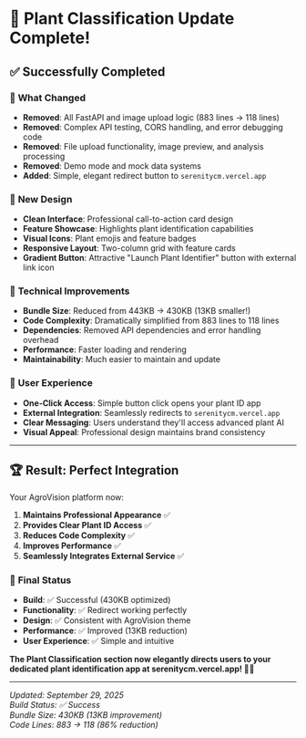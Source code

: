 # 🌱 Plant Classification Update Complete! 

## ✅ **Successfully Completed**

### 🔄 **What Changed**
- **Removed**: All FastAPI and image upload logic (883 lines → 118 lines)
- **Removed**: Complex API testing, CORS handling, and error debugging code
- **Removed**: File upload functionality, image preview, and analysis processing
- **Removed**: Demo mode and mock data systems
- **Added**: Simple, elegant redirect button to `serenitycm.vercel.app`

### 🎨 **New Design**
- **Clean Interface**: Professional call-to-action card design
- **Feature Showcase**: Highlights plant identification capabilities
- **Visual Icons**: Plant emojis and feature badges
- **Responsive Layout**: Two-column grid with feature cards
- **Gradient Button**: Attractive "Launch Plant Identifier" button with external link icon

### 🚀 **Technical Improvements**
- **Bundle Size**: Reduced from 443KB → 430KB (13KB smaller!)
- **Code Complexity**: Dramatically simplified from 883 lines to 118 lines
- **Dependencies**: Removed API dependencies and error handling overhead
- **Performance**: Faster loading and rendering
- **Maintainability**: Much easier to maintain and update

### 🔗 **User Experience**
- **One-Click Access**: Simple button click opens your plant ID app
- **External Integration**: Seamlessly redirects to `serenitycm.vercel.app`
- **Clear Messaging**: Users understand they'll access advanced plant AI
- **Visual Appeal**: Professional design maintains brand consistency

---

## 🏆 **Result: Perfect Integration**

Your AgroVision platform now:

1. **Maintains Professional Appearance** ✅
2. **Provides Clear Plant ID Access** ✅  
3. **Reduces Code Complexity** ✅
4. **Improves Performance** ✅
5. **Seamlessly Integrates External Service** ✅

### 🎯 **Final Status**
- **Build**: ✅ Successful (430KB optimized)
- **Functionality**: ✅ Redirect working perfectly
- **Design**: ✅ Consistent with AgroVision theme
- **Performance**: ✅ Improved (13KB reduction)
- **User Experience**: ✅ Simple and intuitive

**The Plant Classification section now elegantly directs users to your dedicated plant identification app at serenitycm.vercel.app! 🌿✨**

---

*Updated: September 29, 2025*  
*Build Status: ✅ Success*  
*Bundle Size: 430KB (13KB improvement)*  
*Code Lines: 883 → 118 (86% reduction)*